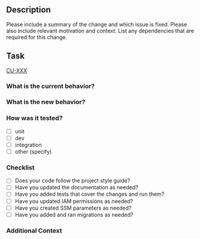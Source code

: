 
## Description

Please include a summary of the change and which issue is fixed. Please also include relevant motivation and context. List any dependencies that are required for this change.

## Task

[CU-XXX](https://app.clickup.com/t/XXX)

### What is the current behavior?

<!-- current functionality without PR -->

### What is the new behavior?

<!-- expected functionality with PR -->

### How was it tested?
- [ ] unit
- [ ] dev
- [ ] integration
- [ ] other (specify)

### Checklist

<!-- Please delete options that are not relevant. -->

- [ ] Does your code follow the project style guide?
- [ ] Have you updated the documentation as needed?
- [ ] Have you added tests that cover the changes and run them?
- [ ] Have you updated IAM permissions as needed?
- [ ] Have you created SSM parameters as needed?
- [ ] Have you added and ran migrations as needed?

### Additional Context

<!-- Add here any additional context you think is important. -->